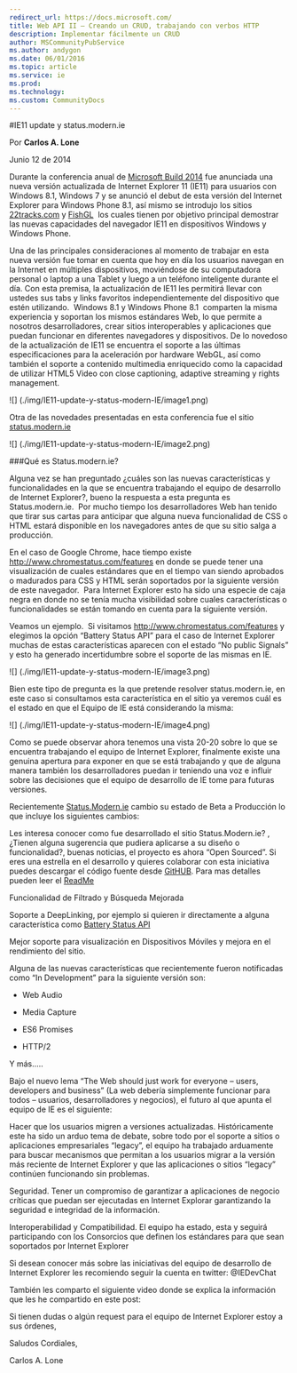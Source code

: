 ```yaml
---
redirect_url: https://docs.microsoft.com/
title: Web API II – Creando un CRUD, trabajando con verbos HTTP
description: Implementar fácilmente un CRUD
author: MSCommunityPubService
ms.author: andygon
ms.date: 06/01/2016
ms.topic: article
ms.service: ie
ms.prod: 
ms.technology:
ms.custom: CommunityDocs
---
```


#IE11 update y status.modern.ie

Por **Carlos A. Lone**

Junio 12 de 2014

Durante la conferencia anual de [Microsoft Build
2014](http://channel9.msdn.com/Events/Build/2014) fue anunciada una
nueva versión actualizada de Internet Explorer 11 (IE11) para usuarios
con Windows 8.1, Windows 7 y se anunció el debut de esta versión del
Internet Explorer para Windows Phone 8.1, así mismo se introdujo los
sitios [22tracks.com](http://22tracks.com/) y
[FishGL](http://www.3dfishgl.com/)  los cuales tienen por objetivo
principal demostrar las nuevas capacidades del navegador IE11 en
dispositivos Windows y Windows Phone.

Una de las principales consideraciones al momento de trabajar en esta
nueva versión fue tomar en cuenta que hoy en día los usuarios navegan en
la Internet en múltiples dispositivos, moviéndose de su computadora
personal o laptop a una Tablet y luego a un teléfono inteligente durante
el día. Con esta premisa, la actualización de IE11 les permitirá llevar
con ustedes sus tabs y links favoritos independientemente del
dispositivo que estén utilizando.  Windows 8.1 y Windows Phone 8.1 
comparten la misma experiencia y soportan los mismos estándares Web, lo
que permite a nosotros desarrolladores, crear sitios interoperables y
aplicaciones que puedan funcionar en diferentes navegadores y
dispositivos. De lo novedoso de la actualización de IE11 se encuentra el
soporte a las últimas especificaciones para la aceleración por hardware
WebGL, así como también el soporte a contenido multimedia enriquecido
como la capacidad de utilizar HTML5 Video con close captioning, adaptive
streaming y rights management.

![] (./img/IE11-update-y-status-modern-IE/image1.png)

Otra de las novedades presentadas en esta conferencia fue el sitio
[status.modern.ie](http://status.modern.ie/)

![] (./img/IE11-update-y-status-modern-IE/image2.png)

###Qué es Status.modern.ie?


Alguna vez se han preguntado ¿cuáles son las nuevas características y
funcionalidades en la que se encuentra trabajando el equipo de
desarrollo de Internet Explorer?, bueno la respuesta a esta pregunta es
Status.modern.ie.  Por mucho tiempo los desarrolladores Web han tenido
que tirar sus cartas para anticipar que alguna nueva funcionalidad de
CSS o HTML estará disponible en los navegadores antes de que su sitio
salga a producción.

En el caso de Google Chrome, hace tiempo existe
<http://www.chromestatus.com/features> en donde se puede tener una
visualización de cuales estándares que en el tiempo van siendo aprobados
o madurados para CSS y HTML serán soportados por la siguiente versión de
este navegador.  Para Internet Explorer esto ha sido una especie de caja
negra en donde no se tenía mucha visibilidad sobre cuales
características o funcionalidades se están tomando en cuenta para la
siguiente versión.

Veamos un ejemplo.  Si visitamos <http://www.chromestatus.com/features>
y elegimos la opción “Battery Status API” para el caso de Internet
Explorer muchas de estas características aparecen con el estado “No
public Signals” y esto ha generado incertidumbre sobre el soporte de las
mismas en IE.

![] (./img/IE11-update-y-status-modern-IE/image3.png)

Bien este tipo de pregunta es la que pretende resolver status.modern.ie,
en este caso si consultamos esta característica en el sitio ya veremos
cuál es el estado en que el Equipo de IE está considerando la misma:

![] (./img/IE11-update-y-status-modern-IE/image4.png)

Como se puede observar ahora tenemos una vista 20-20 sobre lo que se
encuentra trabajando el equipo de Internet Explorer, finalmente existe
una genuina apertura para exponer en que se está trabajando y que de
alguna manera también los desarrolladores puedan ir teniendo una voz e
influir sobre las decisiones que el equipo de desarrollo de IE tome para
futuras versiones.

Recientemente [Status.Modern.ie](http://status.modern.ie/) cambio su
estado de Beta a Producción lo que incluye los siguientes cambios:

Les interesa conocer como fue desarrollado el sitio Status.Modern.ie? ,
¿Tienen alguna sugerencia que pudiera aplicarse a su diseño o
funcionalidad?, buenas noticias, el proyecto es ahora “Open Sourced”. Si
eres una estrella en el desarrollo y quieres colaborar con esta
iniciativa puedes descargar el código fuente desde
[GitHUB](https://github.com/InternetExplorer/Status.IE). Para mas
detalles pueden leer el
[ReadMe](https://github.com/InternetExplorer/Status.IE/blob/production/README.md)

Funcionalidad de Filtrado y Búsqueda Mejorada

Soporte a DeepLinking, por ejemplo si quieren ir directamente a alguna
característica como [Battery Status
API](http://status.modern.ie/batterystatusapi)

Mejor soporte para visualización en Dispositivos Móviles y mejora en el
rendimiento del sitio.

Alguna de las nuevas características que recientemente fueron
notificadas como “In Development” para la siguiente versión son:

- Web Audio

- Media Capture

- ES6 Promises

- HTTP/2

Y más…..

Bajo el nuevo lema “The Web should just work for everyone – users,
developers and business” (La web debería simplemente funcionar para
todos – usuarios, desarrolladores y negocios), el futuro al que apunta
el equipo de IE es el siguiente:

Hacer que los usuarios migren a versiones actualizadas. Históricamente
este ha sido un arduo tema de debate, sobre todo por el soporte a sitios
o aplicaciones empresariales “legacy”, el equipo ha trabajado arduamente
para buscar mecanismos que permitan a los usuarios migrar a la versión
más reciente de Internet Explorer y que las aplicaciones o sitios
“legacy” continúen funcionando sin problemas.

Seguridad. Tener un compromiso de garantizar a aplicaciones de negocio
críticas que puedan ser ejecutadas en Internet Explorar garantizando la
seguridad e integridad de la información.

Interoperabilidad y Compatibilidad. El equipo ha estado, esta y seguirá
participando con los Consorcios que definen los estándares para que sean
soportados por Internet Explorer

Si desean conocer más sobre las iniciativas del equipo de desarrollo de
Internet Explorer les recomiendo seguir la cuenta en twitter: @IEDevChat

También les comparto el siguiente video donde se explica la información
que les he compartido en este post:

Si tienen dudas o algún request para el equipo de Internet Explorer
estoy a sus órdenes,

Saludos Cordiales,

Carlos A. Lone




